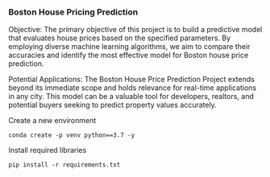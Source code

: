 ### Boston House Pricing Prediction

Objective:
The primary objective of this project is to build a predictive model that evaluates house prices based on the specified parameters. By employing diverse machine learning algorithms, we aim to compare their accuracies and identify the most effective model for Boston house price prediction.

Potential Applications:
The Boston House Price Prediction Project extends beyond its immediate scope and holds relevance for real-time applications in any city. This model can be a valuable tool for developers, realtors, and potential buyers seeking to predict property values accurately.

Create a new environment

```
conda create -p venv python==3.7 -y
```

Install required libraries

```pip install -r requirements.txt```

